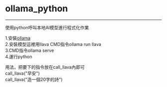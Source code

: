 # ollama_python
-----------------
使用python呼叫本地AI模型進行程式化作業<br>


1.安裝[ollama](https://github.com/ollama/ollama)<br>
2.安裝模型這裡用llava   CMD指令ollama run llava<br>
3.CMD指令ollama serve<br>
4.運行python<br>

用法，把要下的指令放在call_llava內即可<br>
call_llava("早安")<br>
call_llava("造一個20字的詩")<br>
